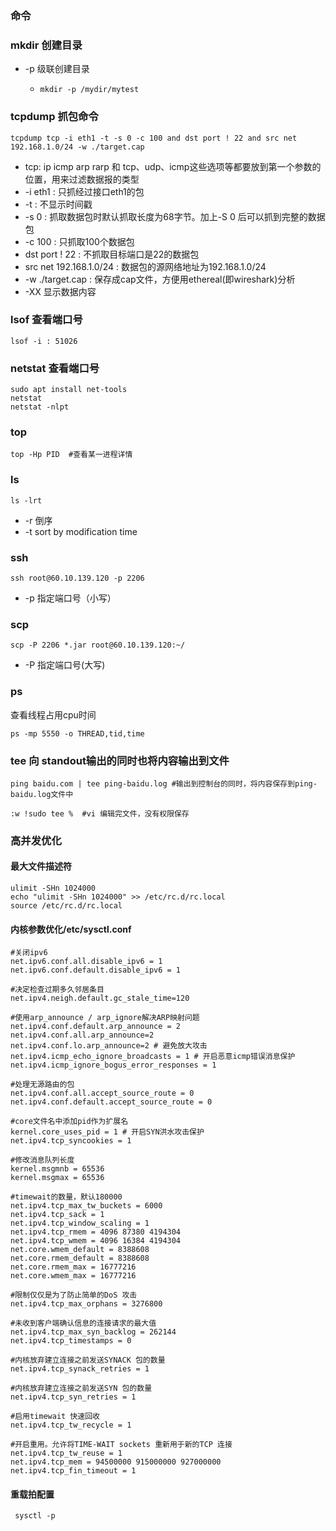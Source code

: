 ### 命令

### mkdir 创建目录

- -p 级联创建目录

  - ```shell
    mkdir -p /mydir/mytest
    ```

### tcpdump 抓包命令

```shell
tcpdump tcp -i eth1 -t -s 0 -c 100 and dst port ! 22 and src net 192.168.1.0/24 -w ./target.cap
```

- tcp: ip icmp arp rarp 和 tcp、udp、icmp这些选项等都要放到第一个参数的位置，用来过滤数据报的类型
- -i eth1 : 只抓经过接口eth1的包
- -t : 不显示时间戳
- -s 0 : 抓取数据包时默认抓取长度为68字节。加上-S 0 后可以抓到完整的数据包
- -c 100 : 只抓取100个数据包
- dst port ! 22 : 不抓取目标端口是22的数据包
- src net 192.168.1.0/24 : 数据包的源网络地址为192.168.1.0/24
- -w ./target.cap : 保存成cap文件，方便用ethereal(即wireshark)分析
- -XX 显示数据内容

### lsof 查看端口号

```shell
lsof -i : 51026
```

### netstat 查看端口号

```shell
sudo apt install net-tools
netstat 
netstat -nlpt
```

### top 

```shell
top -Hp PID  #查看某一进程详情
```

### ls

```shell
ls -lrt
```

- -r 倒序
- -t  sort by modification time

### ssh

```shell
ssh root@60.10.139.120 -p 2206
```

- -p 指定端口号（小写）

### scp

```shell
scp -P 2206 *.jar root@60.10.139.120:~/
```

- -P 指定端口号(大写)

### ps

查看线程占用cpu时间

```shell
ps -mp 5550 -o THREAD,tid,time
```

### tee  向 standout输出的同时也将内容输出到文件

```shell
ping baidu.com | tee ping-baidu.log #输出到控制台的同时，将内容保存到ping-baidu.log文件中
```

```shell
:w !sudo tee %  #vi 编辑完文件，没有权限保存
```

### 高并发优化

#### 最大文件描述符

```shell
ulimit -SHn 1024000 
echo "ulimit -SHn 1024000" >> /etc/rc.d/rc.local 
source /etc/rc.d/rc.local
```

####  内核参数优化/etc/sysctl.conf 

```shell
#关闭ipv6
net.ipv6.conf.all.disable_ipv6 = 1
net.ipv6.conf.default.disable_ipv6 = 1

#决定检查过期多久邻居条目
net.ipv4.neigh.default.gc_stale_time=120

#使用arp_announce / arp_ignore解决ARP映射问题
net.ipv4.conf.default.arp_announce = 2
net.ipv4.conf.all.arp_announce=2
net.ipv4.conf.lo.arp_announce=2 # 避免放大攻击
net.ipv4.icmp_echo_ignore_broadcasts = 1 # 开启恶意icmp错误消息保护
net.ipv4.icmp_ignore_bogus_error_responses = 1

#处理无源路由的包
net.ipv4.conf.all.accept_source_route = 0
net.ipv4.conf.default.accept_source_route = 0

#core文件名中添加pid作为扩展名
kernel.core_uses_pid = 1 # 开启SYN洪水攻击保护
net.ipv4.tcp_syncookies = 1

#修改消息队列长度
kernel.msgmnb = 65536
kernel.msgmax = 65536

#timewait的数量，默认180000
net.ipv4.tcp_max_tw_buckets = 6000
net.ipv4.tcp_sack = 1
net.ipv4.tcp_window_scaling = 1
net.ipv4.tcp_rmem = 4096 87380 4194304
net.ipv4.tcp_wmem = 4096 16384 4194304
net.core.wmem_default = 8388608
net.core.rmem_default = 8388608
net.core.rmem_max = 16777216
net.core.wmem_max = 16777216

#限制仅仅是为了防止简单的DoS 攻击
net.ipv4.tcp_max_orphans = 3276800

#未收到客户端确认信息的连接请求的最大值
net.ipv4.tcp_max_syn_backlog = 262144
net.ipv4.tcp_timestamps = 0

#内核放弃建立连接之前发送SYNACK 包的数量
net.ipv4.tcp_synack_retries = 1

#内核放弃建立连接之前发送SYN 包的数量
net.ipv4.tcp_syn_retries = 1

#启用timewait 快速回收
net.ipv4.tcp_tw_recycle = 1

#开启重用。允许将TIME-WAIT sockets 重新用于新的TCP 连接
net.ipv4.tcp_tw_reuse = 1
net.ipv4.tcp_mem = 94500000 915000000 927000000
net.ipv4.tcp_fin_timeout = 1
```

#### 重载拍配置

```shell
 sysctl -p
```







